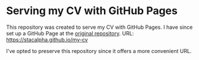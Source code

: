 # Serving my CV with GitHub Pages
This repository was created to serve my CV with GitHub Pages. I have since set up a GitHub Page at the [original repository](https://github.com/Stacalpha/my-cv).
URL: https://stacalpha.github.io/my-cv

I've opted to preserve this repository since it offers a more convenient URL.
